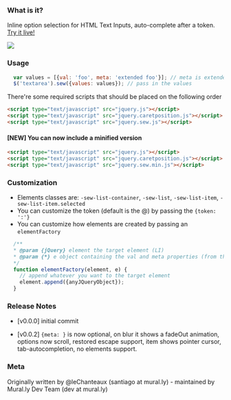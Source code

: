 ### What is it?

Inline option selection for HTML Text Inputs, auto-complete after a token. [Try it live!](http://mrl.li/jquery-sew-demo)

![](http://upload.mural.ly/santiagomontero/1354142421637.blob)

### Usage

``` javascript
  var values = [{val: 'foo', meta: 'extended foo'}]; // meta is extended search field
  $('textarea').sew({values: values}); // pass in the values
```

There're some required scripts that should be placed on the following order
```html
<script type="text/javascript" src="jquery.js"></script>
<script type="text/javascript" src="jquery.caretposition.js"></script>
<script type="text/javascript" src="jquery.sew.js"></script>
```

#### [NEW] You can now include a minified version

```html
<script type="text/javascript" src="jquery.js"></script>
<script type="text/javascript" src="jquery.caretposition.js"></script>
<script type="text/javascript" src="jquery.sew.min.js"></script>
```

### Customization

- Elements classes are: `-sew-list-container`, `-sew-list`, `-sew-list-item`, `-sew-list-item.selected`
- You can customize the token (default is the @) by passing the `{token: ':'}`
- You can customize how elements are created by passing an `elementFactory`

``` javascript
  /**
  * @param {jQuery} element the target element (LI)
  * @param {*} e object containing the val and meta properties (from the input list)
  */
  function elementFactory(element, e) {
    // append whatever you want to the target element
    element.append({anyJQueryObject});
  }
```

### Release Notes
- [v0.0.0] initial commit

- [v0.0.2] `{meta: }` is now optional, on blur it shows a fadeOut animation, options now scroll,
restored escape support, item shows pointer cursor, tab-autocompletion, no elements support.

### Meta
Originally written by @leChanteaux (santiago at mural.ly) - maintained by Mural.ly Dev Team (dev at mural.ly)
